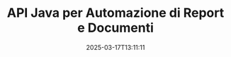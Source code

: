 ---
############################# Static ############################
layout: "landing"
date: 2025-03-17T13:11:11
draft: false

lang: it
product: "Assembly"
product_tag: "assembly"
platform: "Java"
platform_tag: "java"

############################# Drop-down ############################
supported_platforms:
  items:
    # supported_platforms loop
    - title: ".NET"
      tag: "net"
    # supported_platforms loop
    - title: "Java"
      tag: "java"

############################# Head ############################
head_title: "Libreria Java per Creazione Documentale, Automazione e Reporting"
head_description: "Libreria Java per l'automazione della creazione di documenti e generazione di report. Crea documenti PDF, Word, Excel, PPTX, HTML e email utilizzando modelli personalizzati."

############################# Header ############################
title: "API Java per Automazione di Report e Documenti"
description: "Semplifica la generazione di report in Java unendo dati con modelli."
words:
  for: "per"

actions:
  main: "Richiedi Trial tramite Maven"
  main_link: "https://releases.groupdocs.com/java/repo/com/groupdocs/groupdocs-assembly/"
  alt: "Licenze"
  alt_link: "https://purchase.groupdocs.com/pricing/assembly/java/"
  title: "Pronto per Cominciare?"
  description: "Prova le funzionalità di GroupDocs.Assembly gratuitamente o richiedi una licenza."

release:
  title: "Versione {0} rilasciata"
  notes: "Scopri le novità"
  downloads: "Download"
  link: "https://releases.groupdocs.com/assembly/java/"

code:
  title: "Genera un Grafico in DOCX con Java"
  more: "Ulteriori esempi"
  more_link: "https://github.com/groupdocs-assembly/GroupDocs.Assembly-for-Java/"
  install_title : "Maven XML"
  install: |
    <dependency>
      <groupId>com.groupdocs</groupId>
      <artifactId>groupdocs-assembly</artifactId>
      <version>{0}</version>
    </dependency>
  content: |
    ```java {style=abap}
    // Percorso del modello principale
    String template = "chart_template.docx";

    // Recupera i dati di produttività dei manager dalla fonte
    DocumentTable data_table = 
        new DocumentTable("Managers.json", 1);

    // Crea un'istanza di DataSourceInfo con i dati
    DataSourceInfo data 
        = new DataSourceInfo(data_table, "managers");

    // Imposta i colori dei grafici utilizzando un altro DataSourceInfo
    DataSourceInfo design = 
        new DataSourceInfo("red", "color");

    // Compila il modello con i dati e salvalo nell'output
    DocumentAssembler asm = new DocumentAssembler();
    asm.assembleDocument(template, "result.docx", data, design);
    ```

############################# Overview ############################
overview:
  enable: true
  title: "Panoramica di GroupDocs.Assembly"
  description: "Una libreria Java progettata per la creazione automatica di documenti e l'integrazione dati semplificata."
  features:
    # feature loop
    - title: "Unisci Dati Aziendali ai Modelli con Java"
      content: "Crea facilmente report professionali incorporando dati da JSON, XML o altre fonti in modelli preprogettati utilizzando GroupDocs.Assembly for Java."

    # feature loop
    - title: "Lavora con Oggetti Incorporati"
      content: "Popola automaticamente elementi come tabelle, grafici e diagrammi nei documenti utilizzando dati provenienti da fonti esterne."

    # feature loop
    - title: "Personalizzazione Avanzata"
      content: "GroupDocs.Assembly for Java offre funzionalità flessibili come la generazione di codici a barre, l'acquisizione di dati online tramite URL e l'esportazione di output in diversi formati."

############################# Platforms ############################
platforms:
  enable: true
  title: "Indipendenza dalla piattaforma"
  description: "GroupDocs.Assembly for Java funziona senza soluzione di continuità con sistemi operativi, framework di sviluppo e gestori di pacchetti popolari."
  items:
    # platform loop
    - title: "Amazon"
      image: "amazon"
    # platform loop
    - title: "Docker"
      image: "docker"
    # platform loop
    - title: "Azure"
      image: "azure"
    # platform loop
    - title: "Eclipse"
      image: "eclipse"
    # platform loop
    - title: "IntelliJ"
      image: "intellij"
    # platform loop
    - title: "Windows"
      image: "windows"
    # platform loop
    - title: "Linux"
      image: "linux"
    # platform loop
    - title: "Maven"
      image: "maven"

############################# File formats ############################
formats:
  enable: true
  title: "Formati di file supportati"
  description: |
    GroupDocs.Assembly for Java supporta un'ampia gamma di [formati documentali](https://docs.groupdocs.com/assembly/java/supported-document-formats/).
  groups:
    # group loop
    - color: "green"
      content: |
        ### Formati Microsoft Office
        * **Word:**  DOCX, DOC, DOCM, DOT, DOTX, DOTM, RTF, WordprocessingML
        * **Excel:** XLSX, XLS, XLSM, XLSB, XLTM, XLT, XLTM, XLTX, SpreadsheetML
        * **PowerPoint:** PPT, PPTX, PPTM, PPS, PPSX, PPSM, POTM, POTX
    # group loop
    - color: "blue"
      content: |
        ### Immagini e Altri Formati
        * **Portabile:** PDF
        * **Immagini:** SVG, TIFF
        * **Altri formati di ufficio:** ODT, OTT, OTS, ODS, ODP, OTP
      # group loop
    - color: "red"
      content: |
        ### Altri formati
        * **Web:** HTML, MHTML
        * **Email:** EML, MSG, EMLX
        * **Altro:** EPUB, MD

############################# Features ############################
features:
  enable: true
  title: "Capacità Chiave di GroupDocs.Assembly"
  description: "Crea documenti e report professionali con gestione dati avanzata."

  items:
    # feature loop
    - icon: "preview"
      title: "Elementi Dati Visivi"
      content: "Aggiungi e formatta elementi come grafici, tabelle, immagini ed elenchi direttamente nei tuoi documenti."

    # feature loop
    - icon: "manipulate"
      title: "Trasformazione dei Dati"
      content: "Utilizza formule, ordinamenti e altri strumenti per organizzare e presentare i tuoi dati in modo efficace."

    # feature loop
    - icon: "two_pages"
      title: "Supporto per Formati Multipli"
      content: "Lavora facilmente con tipi di file comuni per modelli e file di output."

    # feature loop
    - icon: "document_settings"
      title: "Formattazione Avanzata del Modello"
      content: "Personalizza i modelli con opzioni di formattazione numerica, alfabetica e altre avanzate."

    # feature loop
    - icon: "text"
      title: "Generazione Dinamica di Codici a Barre"
      content: "Crea rapidamente e inserisci immagini di codici a barre nei documenti secondo necessità."

    # feature loop
    - icon: "add"
      title: "Formattazione Flessibile del Testo"
      content: "Applica trasformazioni di testo come maiuscolo, minuscolo, maiuscolo per la prima lettera o altri stili nei modelli."

    # feature loop
    - icon: "manipulate"
      title: "Importa Contenuti Esterni"
      content: "Incorpora dinamicamente contenuti da file esterni mentre generi i documenti."

    # feature loop
    - icon: "convert"
      title: "Esporta in Formati Multipli"
      content: "Salva i documenti finali in vari formati di file utilizzando estensioni o configurazioni specifiche."

    # feature loop
    - icon: "update"
      title: "Incorporamento Dinamico dei Media"
      content: "Inserisci immagini o altri contenuti utilizzando dati codificati in Base64 durante la creazione del documento."

############################# Code samples ############################
code_samples:
  enable: true
  title: "Esempi di codice"
  description: "Esplora il codice di esempio per compiti comuni con GroupDocs.Assembly."
  items:
    # code sample loop
    - title: "Crea un Elenco Puntato in Word"
      content: |
        Scopri come aggiungere [elenchi puntati](https://docs.groupdocs.com/assembly/java/bulleted-list-in-word-processing-document/) ai documenti Word per una rappresentazione organizzata dei dati. Questo esempio mostra come generare un elenco in Word utilizzando GroupDocs.Assembly.
        {{< landing/code title="Crea un Elenco Puntato in Word">}}
        ```java {style=abap}
        // Inserisci questo modello in una pagina del documento:
        // Indicatori di prestazione dei manager
        // . <<foreach [in products]>><<[ProductName]>>
        // <</foreach>>

        // Specifica il percorso del modello
        String template = "Bulleted List Template.docx";

        // Imposta il percorso del file di output
        String result = "Result Report.docx"

        // Recupera i dati dei manager da una fonte JSON
        JsonDataSource dataSource = new JsonDataSource("Report data.json");
        DataSourceInfo data = new DataSourceInfo(dataSource, "managers")

        // Genera il report con i dati completati
        DocumentAssembler assembler = new DocumentAssembler();
        assembler.assembleDocument(template, result, data);
        ```
        {{< /landing/code >}}
    # code sample loop
    - title: "Crea Grafici a Torta in PPTX"
      content: |
        Utilizza modelli e XML per aggiungere [grafici a torta](https://docs.groupdocs.com/assembly/java/pie-chart-in-presentation-document/) alle tue presentazioni. Rendi i tuoi report più coinvolgenti includendo grafici a torta per visualizzare i dati.
        {{< landing/code title="Crea Grafici a Torta in PPTX">}}
        ```java {style=abap}   
        // Aggiungi il modello del titolo del grafico alla presentazione:
        // Fatturato dei clienti <<foreach [in customers]>> 
        // <<x [CustomerName]>>

        // Includi anche il modello del dato del grafico:
        // Total Order Price<<foreach [in customers]>> 
        // <<x [CustomerName]>>

        // Specifica il percorso del modello del grafico
        String template = "Pie Chart Template.pptx";

        // Imposta il percorso del file di output
        String result = "Result Report.pptx"

        // Recupera i dati dei clienti da una fonte XML
        JsonDataSource dataSource = new JsonDataSource("Chart data.xml");
        DataSourceInfo data = new DataSourceInfo(dataSource, "customers")

        // Genera il grafico e salva il risultato
        DocumentAssembler assembler = new DocumentAssembler();
        assembler.assembleDocument(template, result, data);
        ```
        {{< /landing/code >}}

---